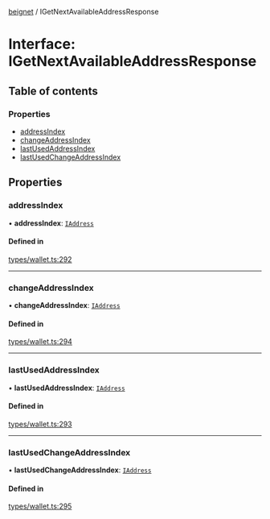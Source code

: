 [beignet](../README.md) / IGetNextAvailableAddressResponse

# Interface: IGetNextAvailableAddressResponse

## Table of contents

### Properties

- [addressIndex](IGetNextAvailableAddressResponse.md#addressindex)
- [changeAddressIndex](IGetNextAvailableAddressResponse.md#changeaddressindex)
- [lastUsedAddressIndex](IGetNextAvailableAddressResponse.md#lastusedaddressindex)
- [lastUsedChangeAddressIndex](IGetNextAvailableAddressResponse.md#lastusedchangeaddressindex)

## Properties

### addressIndex

• **addressIndex**: [`IAddress`](IAddress.md)

#### Defined in

[types/wallet.ts:292](https://github.com/synonymdev/beignet/blob/7c83290/src/types/wallet.ts#L292)

___

### changeAddressIndex

• **changeAddressIndex**: [`IAddress`](IAddress.md)

#### Defined in

[types/wallet.ts:294](https://github.com/synonymdev/beignet/blob/7c83290/src/types/wallet.ts#L294)

___

### lastUsedAddressIndex

• **lastUsedAddressIndex**: [`IAddress`](IAddress.md)

#### Defined in

[types/wallet.ts:293](https://github.com/synonymdev/beignet/blob/7c83290/src/types/wallet.ts#L293)

___

### lastUsedChangeAddressIndex

• **lastUsedChangeAddressIndex**: [`IAddress`](IAddress.md)

#### Defined in

[types/wallet.ts:295](https://github.com/synonymdev/beignet/blob/7c83290/src/types/wallet.ts#L295)
